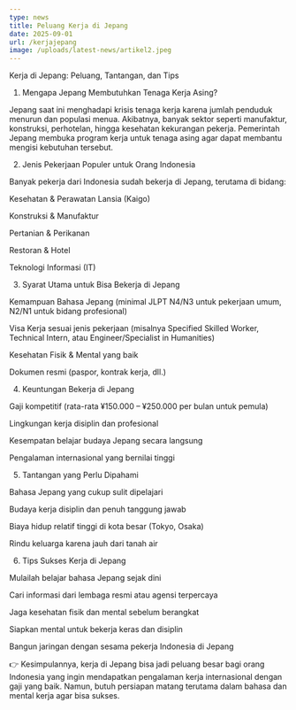 ```yaml
---
type: news
title: Peluang Kerja di Jepang
date: 2025-09-01
url: /kerjajepang
image: /uploads/latest-news/artikel2.jpeg
---
```


Kerja di Jepang: Peluang, Tantangan, dan Tips
1. Mengapa Jepang Membutuhkan Tenaga Kerja Asing?

Jepang saat ini menghadapi krisis tenaga kerja karena jumlah penduduk menurun dan populasi menua. Akibatnya, banyak sektor seperti manufaktur, konstruksi, perhotelan, hingga kesehatan kekurangan pekerja. Pemerintah Jepang membuka program kerja untuk tenaga asing agar dapat membantu mengisi kebutuhan tersebut.

2. Jenis Pekerjaan Populer untuk Orang Indonesia

Banyak pekerja dari Indonesia sudah bekerja di Jepang, terutama di bidang:

Kesehatan & Perawatan Lansia (Kaigo)

Konstruksi & Manufaktur

Pertanian & Perikanan

Restoran & Hotel

Teknologi Informasi (IT)

3. Syarat Utama untuk Bisa Bekerja di Jepang

Kemampuan Bahasa Jepang (minimal JLPT N4/N3 untuk pekerjaan umum, N2/N1 untuk bidang profesional)

Visa Kerja sesuai jenis pekerjaan (misalnya Specified Skilled Worker, Technical Intern, atau Engineer/Specialist in Humanities)

Kesehatan Fisik & Mental yang baik

Dokumen resmi (paspor, kontrak kerja, dll.)

4. Keuntungan Bekerja di Jepang

Gaji kompetitif (rata-rata ¥150.000 – ¥250.000 per bulan untuk pemula)

Lingkungan kerja disiplin dan profesional

Kesempatan belajar budaya Jepang secara langsung

Pengalaman internasional yang bernilai tinggi

5. Tantangan yang Perlu Dipahami

Bahasa Jepang yang cukup sulit dipelajari

Budaya kerja disiplin dan penuh tanggung jawab

Biaya hidup relatif tinggi di kota besar (Tokyo, Osaka)

Rindu keluarga karena jauh dari tanah air

6. Tips Sukses Kerja di Jepang

Mulailah belajar bahasa Jepang sejak dini

Cari informasi dari lembaga resmi atau agensi terpercaya

Jaga kesehatan fisik dan mental sebelum berangkat

Siapkan mental untuk bekerja keras dan disiplin

Bangun jaringan dengan sesama pekerja Indonesia di Jepang

👉 Kesimpulannya, kerja di Jepang bisa jadi peluang besar bagi orang Indonesia yang ingin mendapatkan pengalaman kerja internasional dengan gaji yang baik. Namun, butuh persiapan matang terutama dalam bahasa dan mental kerja agar bisa sukses.
